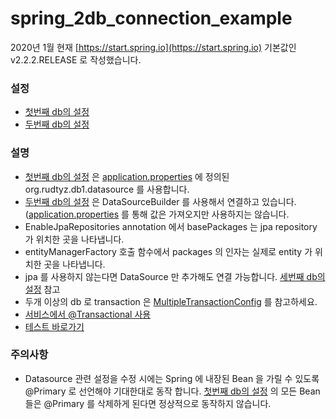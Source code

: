 # spring_2db_connection_example

2020년 1월 현재 [https://start.spring.io](https://start.spring.io) 기본값인 v2.2.2.RELEASE 로 작성했습니다.

### 설정
- [첫번째 db의 설정](https://github.com/rudty/spring_2db_connection_example/blob/master/src/main/java/org/rudty/dbconnection/config/DatabaseConfig1.java)
- [두번째 db의 설정](https://github.com/rudty/spring_2db_connection_example/blob/master/src/main/java/org/rudty/dbconnection/config/DatabaseConfig2.java)

### 설명 
- [첫번째 db의 설정](https://github.com/rudty/spring_2db_connection_example/blob/master/src/main/java/org/rudty/dbconnection/config/DatabaseConfig1.java) 은 [application.properties](https://github.com/rudty/spring_2db_connection_example/blob/master/src/main/resources/application.properties) 에 정의된 org.rudtyz.db1.datasource 를 사용합니다.
- [두번째 db의 설정](https://github.com/rudty/spring_2db_connection_example/blob/master/src/main/java/org/rudty/dbconnection/config/DatabaseConfig2.java) 은 DataSourceBuilder 를 사용해서 연결하고 있습니다. ([application.properties](https://github.com/rudty/spring_2db_connection_example/blob/master/src/main/resources/application.properties) 를 통해 값은 가져오지만 사용하지는 않습니다.
- EnableJpaRepositories annotation 에서 basePackages 는 jpa repository 가 위치한 곳을 나타냅니다.
- entityManagerFactory 호출 함수에서 packages 의 인자는 실제로 entity 가 위치한 곳을 나타냅니다.
- jpa 를 사용하지 않는다면 DataSource 만 추가해도 연결 가능합니다. [세번째 db의 설정](https://github.com/rudty/spring_2db_connection_example/blob/master/src/main/java/org/rudty/dbconnection/config/DatabaseConfig3.java) 참고
- 두개 이상의 db 로 transaction 은 [MultipleTransactionConfig](https://github.com/rudty/spring_2db_connection_example/blob/master/src/main/java/org/rudty/dbconnection/config/MultipleTransactionConfig.java) 를 참고하세요.
- [서비스에서 @Transactional 사용](https://github.com/rudty/spring_2db_connection_example/blob/master/src/main/java/org/rudty/dbconnection/service/HelloService.java)
- [테스트 바로가기](https://github.com/rudty/spring_2db_connection_example/blob/master/src/test/java/org/rudty/dbconnection/DbconnectionApplicationTests.java)

### 주의사항
- Datasource 관련 설정을 수정 시에는 Spring 에 내장된 Bean 을 가릴 수 있도록 @Primary 로 선언해야 기대한대로 동작 합니다. [첫번째 db의 설정](https://github.com/rudty/spring_2db_connection_example/blob/master/src/main/java/org/rudty/dbconnection/config/DatabaseConfig1.java) 의 모든 Bean 들은 @Primary 를 삭제하게 된다면 정상적으로 동작하지 않습니다. 
